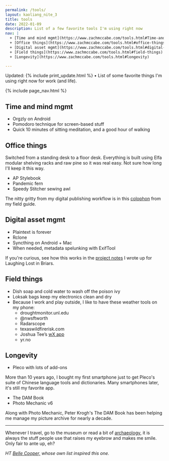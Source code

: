 ```yaml
---
permalink: /tools/
layout: kaoliang_nite_3
title: tools
date: 2022-01-09
description: List of a few favorite tools I'm using right now
nav: |
  + [Time and mind mgmt](https://www.zachmccabe.com/tools.html#Time-and-mind-mgmt) 
  + [Office things](https://www.zachmccabe.com/tools.html#office-things)
  + [Digital asset mgmt](https://www.zachmccabe.com/tools.html#digital-asset-mgmt)
  + [Field things](https://www.zachmccabe.com/tools.html#field-things)
  + [Longevity](https://www.zachmccabe.com/tools.html#longevity)

---
```



Updated: {% include print_update.html %} • List of some favorite things I'm using right now for work (and life).



{% include page_nav.html %}



## Time and mind mgmt

+ Orgzly on Android
+ Pomodoro technique for screen-based stuff
+ Quick 10 minutes of sitting meditation, and a good hour of walking



## Office things

Switched from a standing desk to a floor desk. Everything is built using Elfa modular shelving racks and raw pine so it was real easy. Not sure how long I'll keep it this way.

+ AP Stylebook
+ Pandemic fern
+ Speedy Stitcher sewing awl

The nitty gritty from my digital publishing workflow is in this [colophon] from my field guide.

[colophon]: https://www.zachmccabe.com/beijing/colophon




## Digital asset mgmt

+ Plaintext is forever
+ Rclone
+ Syncthing on Android + Mac
+ When needed, metadata spelunking with ExifTool

If you're curious, see how this works in the [project notes] I wrote up for Laughing Lost in Briars.

[project notes]: https://www.zachmccabe.com/briars




## Field things

+ Dish soap and cold water to wash off the poison ivy
+ Loksak bags keep my electronics clean and dry
+ Because I work and play outside, I like to have these weather tools on my phone:
  - droughtmonitor.unl.edu
  - @nwsftworth
  - Radarscope
  - texaswildfirerisk.com
  - Joshua Tee’s [wX app]
  - yr.no

[wX app]: https://docs.google.com/document/d/1OQrviP10XBvQZ7QKh5R4bsd72ZKffK5f0ISRuCaSk5k/edit




## Longevity

+ Pleco with lots of add-ons

More than 10 years ago, I bought my first smartphone just to get Pleco's suite of Chinese language tools and dictionaries. Many smartphones later, it's still my favorite app.

+ The DAM Book
+ Photo Mechanic v6

Along with Photo Mechanic, Peter Krogh's The DAM Book has been helping me manage my picture archive for nearly a decade.



---



Whenever I travel, go to the museum or read a bit of [archaeology,] it is always the stuff people use that raises my eyebrow and makes me smile. Only fair to ante up, eh?

*HT [Belle Cooper,] whose own list inspired this one.*

[archaeology,]: https://archive.org/details/StoneAgeEconomics_201611/page/n31

[Belle Cooper,]: http://bellebcooper.com/

